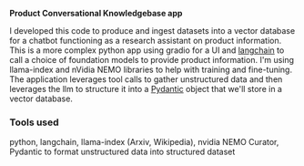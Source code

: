 **Product Conversational Knowledgebase app**

I developed this code to produce and ingest datasets into a vector database for a chatbot functioning as a research assistant on product information.  This is a more complex python app using gradio for a UI and [langchain](./tools/code/ai/langchain.md) to call a choice of foundation models to provide product information.  I'm using llama-index and nVidia NEMO libraries to help with training and fine-tuning.   The application leverages tool calls to gather unstructured data and then leverages the llm to structure it into a [Pydantic](./tools/code/language/python/pydantic.md) object that we'll store in a vector database.


### Tools used
python, langchain, llama-index (Arxiv, Wikipedia), nvidia NEMO Curator, Pydantic to format unstructured data into structured dataset
